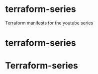 # terraform-series
Terraform manifests for the youtube series
# terraform-series
# Terraform-series
